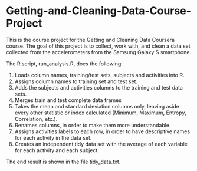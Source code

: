 # Getting-and-Cleaning-Data-Course-Project

This is the course project for the Getting and Cleaning Data Coursera course. The goal of this project is to collect, work with, and clean a data set collected from the accelerometers from the Samsung Galaxy S smartphone.

The R script, run_analysis.R, does the following:

1) Loads column names, training/test sets, subjects and activities into R.
2) Assigns column names to training set and test set.
3) Adds the subjects and activities columns to the training and test data sets.
4) Merges train and test complete data frames
5) Takes the mean and standard deviation columns only, leaving aside every other statistic or index calculated (Minimum, Maximum, Entropy, Correlation, etc.).
6) Renames columns, in order to make them more understandable.
7) Assigns activities labels to each row, in order to have descriptive names for each activity in the data set.
8) Creates an independent tidy data set with the average of each variable for each activity and each subject.

The end result is shown in the file tidy_data.txt.
